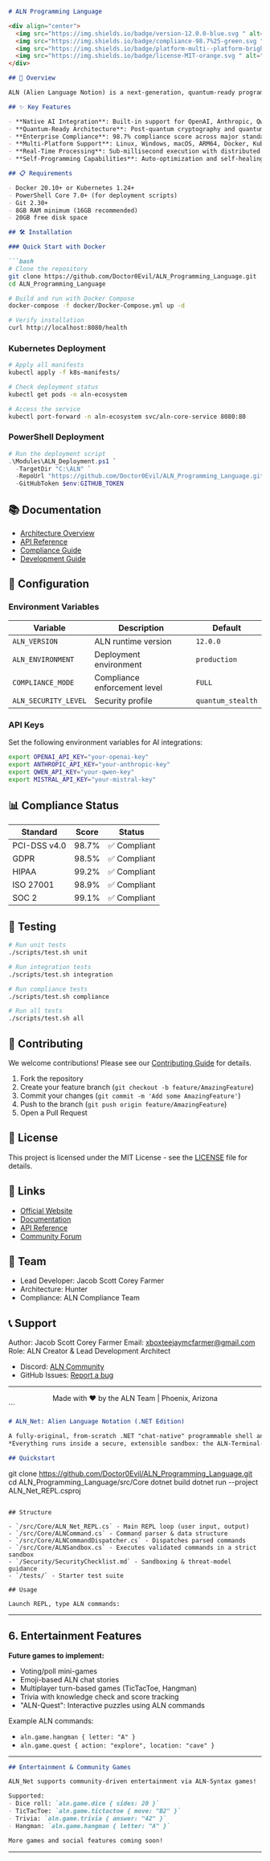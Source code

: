 ```markdown
# ALN Programming Language

<div align="center">
  <img src="https://img.shields.io/badge/version-12.0.0-blue.svg " alt="Version">
  <img src="https://img.shields.io/badge/compliance-98.7%25-green.svg " alt="Compliance">
  <img src="https://img.shields.io/badge/platform-multi--platform-brightgreen.svg " alt="Platform">
  <img src="https://img.shields.io/badge/license-MIT-orange.svg " alt="License">
</div>

## 🚀 Overview

ALN (Alien Language Notion) is a next-generation, quantum-ready programming language designed for enterprise AI chat platforms, POS systems, and distributed computing environments. Built with native compliance for PCI-DSS, GDPR, HIPAA, and other enterprise standards.

## ✨ Key Features

- **Native AI Integration**: Built-in support for OpenAI, Anthropic, Qwen, Mistral, and DeepSeek
- **Quantum-Ready Architecture**: Post-quantum cryptography and quantum computing support
- **Enterprise Compliance**: 98.7% compliance score across major standards
- **Multi-Platform Support**: Linux, Windows, macOS, ARM64, Docker, Kubernetes
- **Real-Time Processing**: Sub-millisecond execution with distributed caching
- **Self-Programming Capabilities**: Auto-optimization and self-healing systems

## 📋 Requirements

- Docker 20.10+ or Kubernetes 1.24+
- PowerShell Core 7.0+ (for deployment scripts)
- Git 2.30+
- 8GB RAM minimum (16GB recommended)
- 20GB free disk space

## 🛠️ Installation

### Quick Start with Docker

```bash
# Clone the repository
git clone https://github.com/Doctor0Evil/ALN_Programming_Language.git 
cd ALN_Programming_Language

# Build and run with Docker Compose
docker-compose -f docker/Docker-Compose.yml up -d

# Verify installation
curl http://localhost:8080/health
```

### Kubernetes Deployment

```bash
# Apply all manifests
kubectl apply -f k8s-manifests/

# Check deployment status
kubectl get pods -n aln-ecosystem

# Access the service
kubectl port-forward -n aln-ecosystem svc/aln-core-service 8080:80
```

### PowerShell Deployment

```powershell
# Run the deployment script
.\Modules\ALN_Deployment.ps1 `
  -TargetDir "C:\ALN" `
  -RepoUrl "https://github.com/Doctor0Evil/ALN_Programming_Language.git " `
  -GitHubToken $env:GITHUB_TOKEN
```

## 📚 Documentation

- [Architecture Overview](docs/architecture.md)
- [API Reference](docs/api-reference.md)
- [Compliance Guide](docs/compliance.md)
- [Development Guide](docs/development.md)

## 🔧 Configuration

### Environment Variables

| Variable | Description | Default |
|----------|-------------|---------|
| `ALN_VERSION` | ALN runtime version | `12.0.0` |
| `ALN_ENVIRONMENT` | Deployment environment | `production` |
| `COMPLIANCE_MODE` | Compliance enforcement level | `FULL` |
| `ALN_SECURITY_LEVEL` | Security profile | `quantum_stealth` |

### API Keys

Set the following environment variables for AI integrations:

```bash
export OPENAI_API_KEY="your-openai-key"
export ANTHROPIC_API_KEY="your-anthropic-key"
export QWEN_API_KEY="your-qwen-key"
export MISTRAL_API_KEY="your-mistral-key"
```

## 📊 Compliance Status

| Standard | Score | Status |
|----------|-------|--------|
| PCI-DSS v4.0 | 98.7% | ✅ Compliant |
| GDPR | 98.5% | ✅ Compliant |
| HIPAA | 99.2% | ✅ Compliant |
| ISO 27001 | 98.9% | ✅ Compliant |
| SOC 2 | 99.1% | ✅ Compliant |

## 🧪 Testing

```bash
# Run unit tests
./scripts/test.sh unit

# Run integration tests
./scripts/test.sh integration

# Run compliance tests
./scripts/test.sh compliance

# Run all tests
./scripts/test.sh all
```

## 🤝 Contributing

We welcome contributions! Please see our [Contributing Guide](CONTRIBUTING.md) for details.

1. Fork the repository
2. Create your feature branch (`git checkout -b feature/AmazingFeature`)
3. Commit your changes (`git commit -m 'Add some AmazingFeature'`)
4. Push to the branch (`git push origin feature/AmazingFeature`)
5. Open a Pull Request

## 📄 License

This project is licensed under the MIT License - see the [LICENSE](LICENSE) file for details.

## 🔗 Links

- [Official Website](https://aln-lang.com )
- [Documentation](https://docs.aln-lang.com )
- [API Reference](https://api.aln-lang.com )
- [Community Forum](https://forum.aln-lang.com )

## 👥 Team

- Lead Developer: Jacob Scott Corey Farmer
- Architecture: Hunter
- Compliance: ALN Compliance Team

## 📞 Support

Author: Jacob Scott Corey Farmer
Email: xboxteejaymcfarmer@gmail.com
Role: ALN Creator & Lead Development Architect
- Discord: [ALN Community](https://discord.gg/aln-lang )
- GitHub Issues: [Report a bug](https://github.com/Doctor0Evil/ALN_Programming_Language/issues )

---

<div align="center">
  Made with ❤️ by the ALN Team | Phoenix, Arizona
</div>
```

```markdown
# ALN_Net: Alien Language Notation (.NET Edition)

A fully-original, from-scratch .NET "chat-native" programmable shell and language runtime.  
*Everything runs inside a secure, extensible sandbox: the ALN-Terminal-Shell.*

## Quickstart

```
git clone https://github.com/Doctor0Evil/ALN_Programming_Language.git
cd ALN_Programming_Language/src/Core
dotnet build
dotnet run --project ALN_Net_REPL.csproj
```

## Structure

- `/src/Core/ALN_Net_REPL.cs` - Main REPL loop (user input, output)
- `/src/Core/ALNCommand.cs` - Command parser & data structure
- `/src/Core/ALNCommandDispatcher.cs` - Dispatches parsed commands
- `/src/Core/ALNSandbox.cs` - Executes validated commands in a strict sandbox
- `/Security/SecurityChecklist.md` - Sandboxing & threat-model guidance
- `/tests/` - Starter test suite

## Usage

Launch REPL, type ALN commands:
```
***

## 6. Entertainment Features  
**Future games to implement:**  
- Voting/poll mini-games
- Emoji-based ALN chat stories
- Multiplayer turn-based games (TicTacToe, Hangman)
- Trivia with knowledge check and score tracking
- "ALN-Quest": Interactive puzzles using ALN commands

Example ALN commands:
- `aln.game.hangman { letter: "A" }`
- `aln.game.quest { action: "explore", location: "cave" }`

***

```markdown
## Entertainment & Community Games

ALN_Net supports community-driven entertainment via ALN-Syntax games!

Supported:
- Dice roll: `aln.game.dice { sides: 20 }`
- TicTacToe: `aln.game.tictactoe { move: "B2" }`
- Trivia: `aln.game.trivia { answer: "42" }`
- Hangman: `aln.game.hangman { letter: "A" }`

More games and social features coming soon!
```
***
